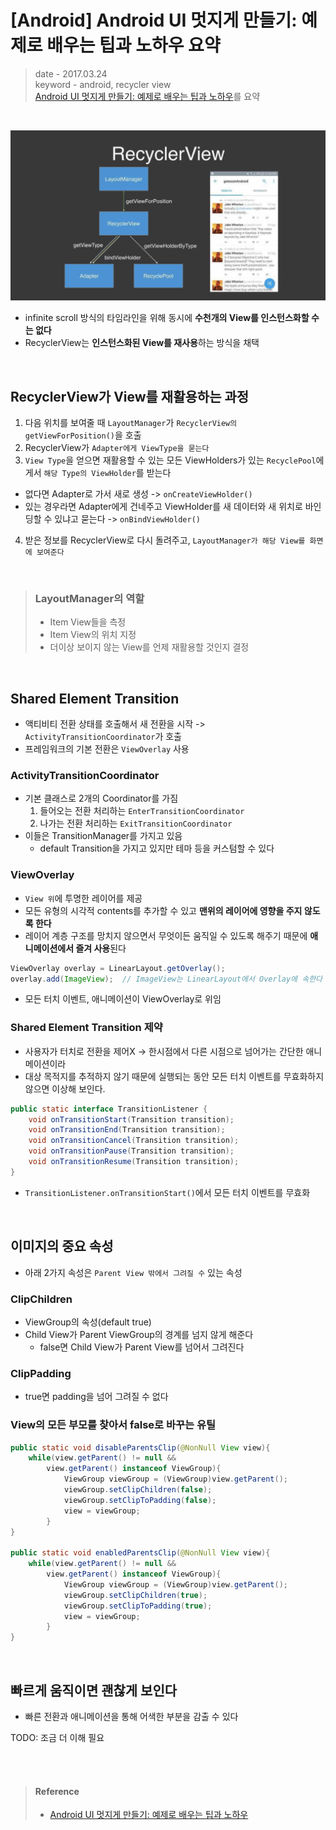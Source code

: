 # [Android] Android UI 멋지게 만들기: 예제로 배우는 팁과 노하우 요약
> date - 2017.03.24  
> keyword - android, recycler view  
> [Android UI 멋지게 만들기: 예제로 배우는 팁과 노하우](https://realm.io/kr/news/gotocph-israel-ferrer-camacho-android-ui/)를 요약  

<br>

![RecyclerView](./images/recycler_view.png)

* infinite scroll 방식의 타임라인을 위해 동시에 **수천개의 View를 인스턴스화할 수는 없다**
* RecyclerView는 **인스턴스화된 View를 재사용**하는 방식을 채택


<br>

## RecyclerView가 View를 재활용하는 과정
1. 다음 위치를 보여줄 때 `LayoutManager`가 `RecyclerView의 getViewForPosition()`을 호출
2. RecyclerView가 `Adapter에게 ViewType을 묻는다`
3. `View Type`을 얻으면 재활용할 수 있는 모든 ViewHolders가 있는 `RecyclePool`에게서 `해당 Type의 ViewHolder`를 받는다
  * 없다면 Adapter로 가서 새로 생성 -> `onCreateViewHolder()`
  * 있는 경우라면 Adapter에게 건네주고 ViewHolder를 새 데이터와 새 위치로 바인딩할 수 있냐고 묻는다 -> `onBindViewHolder()`
4. 받은 정보를 RecyclerView로 다시 돌려주고, `LayoutManager가 해당 View를 화면에 보여준다`

<br>

> ### LayoutManager의 역할
> * Item View들을 측정
> * Item View의 위치 지정
> * 더이상 보이지 않는 View를 언제 재활용할 것인지 결정


<br>

## Shared Element Transition
* 액티비티 전환 상태를 호출해서 새 전환을 시작 -> `ActivityTransitionCoordinator`가 호출
* 프레임워크의 기본 전환은 `ViewOverlay` 사용

### ActivityTransitionCoordinator
* 기본 클래스로 2개의 Coordinator를 가짐
  1. 들어오는 전환 처리하는 `EnterTransitionCoordinator`
  2. 나가는 전환 처리하는 `ExitTransitionCoordinator`
* 이들은 TransitionManager를 가지고 있음
  * default Transition을 가지고 있지만 테마 등을 커스텀할 수 있다

### ViewOverlay
* `View 위`에 투명한 레이어를 제공
* 모든 유형의 시각적 contents를 추가할 수 있고 **맨위의 레이어에 영향을 주지 않도록 한다**
* 레이어 계층 구조를 망치지 않으면서 무엇이든 움직일 수 있도록 해주기 때문에 **애니메이션에서 즐겨 사용**된다

```java
ViewOverlay overlay = LinearLayout.getOverlay();
overlay.add(ImageView);  // ImageView는 LinearLayout에서 Overlay에 속한다
```
* 모든 터치 이벤트, 애니메이션이 ViewOverlay로 위임

### Shared Element Transition 제약
* 사용자가 터치로 전환을 제어X -> 한시점에서 다른 시점으로 넘어가는 간단한 애니메이션이라
* 대상 목적지를 추적하지 않기 때문에 실행되는 동안 모든 터치 이벤트를 무효화하지 않으면 이상해 보인다.
```java
public static interface TransitionListener {
    void onTransitionStart(Transition transition);  
    void onTransitionEnd(Transition transition);  
    void onTransitionCancel(Transition transition);  
    void onTransitionPause(Transition transition);  
    void onTransitionResume(Transition transition);
}
```
* `TransitionListener.onTransitionStart()`에서 모든 터치 이벤트를 무효화


<br>

## 이미지의 중요 속성
* 아래 2가지 속성은 `Parent View 밖에서 그려질 수` 있는 속성

### ClipChildren
* ViewGroup의 속성(default true)
* Child View가 Parent ViewGroup의 경계를 넘지 않게 해준다
  * false면 Child View가 Parent View를 넘어서 그려진다

### ClipPadding
* true면 padding을 넘어 그려질 수 없다

### View의 모든 부모를 찾아서 false로 바꾸는 유틸
```java
public static void disableParentsClip(@NonNull View view){
    while(view.getParent() != null &&
        view.getParent() instanceof ViewGroup){
            ViewGroup viewGroup = (ViewGroup)view.getParent();
            viewGroup.setClipChildren(false);
            viewGroup.setClipToPadding(false);
            view = viewGroup;
        }
}

public static void enabledParentsClip(@NonNull View view){
    while(view.getParent() != null &&
        view.getParent() instanceof ViewGroup){
            ViewGroup viewGroup = (ViewGroup)view.getParent();
            viewGroup.setClipChildren(true);
            viewGroup.setClipToPadding(true);
            view = viewGroup;
        }
}
```


<br>

## 빠르게 움직이면 괜찮게 보인다
* 빠른 전환과 애니메이션을 통해 어색한 부분을 감출 수 있다


TODO: 조금 더 이해 필요

<br><br>

> #### Reference
> * [Android UI 멋지게 만들기: 예제로 배우는 팁과 노하우](https://realm.io/kr/news/gotocph-israel-ferrer-camacho-android-ui/)
